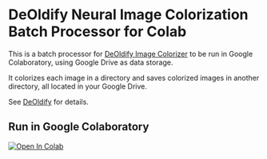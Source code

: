 # DeOldify Neural Image Colorization Batch Processor for Colab

This is a batch processor for [DeOldify Image Colorizer](https://github.com/jantic/DeOldify) 
to be run in Google Colaboratory, using Google Drive as data storage. 

It colorizes each image in a directory and saves colorized images in another directory, all located in your Google Drive.

See [DeOldify](https://github.com/jantic/DeOldify) for details.

## Run in Google Colaboratory
[![Open In Colab](https://colab.research.google.com/assets/colab-badge.svg)](https://colab.research.google.com/github/olaviinha/NeuralImageColorization/blob/master/DeOldify_ImageColorization.ipynb)
